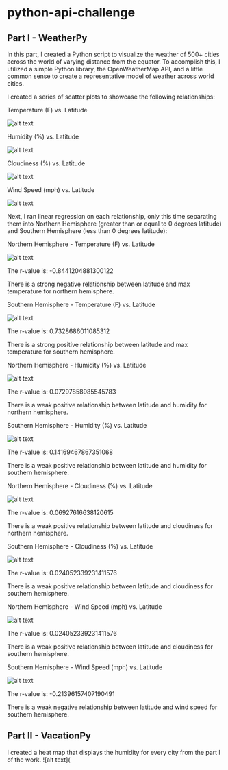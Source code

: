 # python-api-challenge
## Part I - WeatherPy

In this part, I created a Python script to visualize the weather of 500+ cities across the world of varying distance from the equator. To accomplish this, I utilized a simple Python library, the OpenWeatherMap API, and a little common sense to create a representative model of weather across world cities.

I created a series of scatter plots to showcase the following relationships:

Temperature (F) vs. Latitude

![alt text](https://github.com/SeanPei-coder/python-api-challenge/blob/master/WeatherPy/Output/City%20Latitude%20vs.%20Max%20Temperature.png)


Humidity (%) vs. Latitude

![alt text](https://github.com/SeanPei-coder/python-api-challenge/blob/master/WeatherPy/Output/City%20Latitude%20vs.%20Humidity.png)


Cloudiness (%) vs. Latitude

![alt text](https://github.com/SeanPei-coder/python-api-challenge/blob/master/WeatherPy/Output/City%20Latitude%20vs.%20Cloudiness.png)


Wind Speed (mph) vs. Latitude

![alt text](https://github.com/SeanPei-coder/python-api-challenge/blob/master/WeatherPy/Output/City%20Latitude%20vs.%20Wind%20Speed.png)


Next, I ran linear regression on each relationship, only this time separating them into Northern Hemisphere (greater than or equal to 0 degrees latitude) and Southern Hemisphere (less than 0 degrees latitude):

Northern Hemisphere - Temperature (F) vs. Latitude

![alt text](https://github.com/SeanPei-coder/python-api-challenge/blob/master/WeatherPy/Output/latitude%20and%20max%20temperature%20for%20northern%20hemisphere.png)

The r-value is: -0.8441204881300122

There is a strong negative relationship between latitude and max temperature for northern hemisphere.



Southern Hemisphere - Temperature (F) vs. Latitude

![alt text](https://github.com/SeanPei-coder/python-api-challenge/blob/master/WeatherPy/Output/latitude%20and%20max%20temperature%20for%20southern%20hemisphere.png)

The r-value is: 0.7328686011085312

There is a strong positive relationship between latitude and max temperature for southern hemisphere.



Northern Hemisphere - Humidity (%) vs. Latitude

![alt text](https://github.com/SeanPei-coder/python-api-challenge/blob/master/WeatherPy/Output/latitude%20and%20humidity%20for%20northern%20hemisphere.png)

The r-value is: 0.07297858985545783

There is a weak positive relationship between latitude and humidity for northern hemisphere.



Southern Hemisphere - Humidity (%) vs. Latitude

![alt text](https://github.com/SeanPei-coder/python-api-challenge/blob/master/WeatherPy/Output/latitude%20and%20humidity%20for%20southern%20hemisphere.png)

The r-value is: 0.14169467867351068

There is a weak positive relationship between latitude and humidity for southern hemisphere.



Northern Hemisphere - Cloudiness (%) vs. Latitude

![alt text](https://github.com/SeanPei-coder/python-api-challenge/blob/master/WeatherPy/Output/latitude%20and%20cloudiness%20for%20northern%20hemisphere.png)

The r-value is: 0.06927616638120615

There is a weak positive relationship between latitude and cloudiness for northern hemisphere.



Southern Hemisphere - Cloudiness (%) vs. Latitude

![alt text](https://github.com/SeanPei-coder/python-api-challenge/blob/master/WeatherPy/Output/latitude%20and%20cloudiness%20for%20southern%20hemisphere.png)

The r-value is: 0.024052339231411576

There is a weak positive relationship between latitude and cloudiness for southern hemisphere.



Northern Hemisphere - Wind Speed (mph) vs. Latitude

![alt text](https://github.com/SeanPei-coder/python-api-challenge/blob/master/WeatherPy/Output/latitude%20and%20wind%20speed%20for%20northern%20hemisphere.png)

The r-value is: 0.024052339231411576

There is a weak positive relationship between latitude and cloudiness for southern hemisphere.


Southern Hemisphere - Wind Speed (mph) vs. Latitude

![alt text](https://github.com/SeanPei-coder/python-api-challenge/blob/master/WeatherPy/Output/latitude%20and%20wind%20speed%20for%20southern%20hemisphere.png)

The r-value is: -0.21396157407190491

There is a weak negative relationship between latitude and wind speed for southern hemisphere.


## Part II - VacationPy
I created a heat map that displays the humidity for every city from the part I of the work.
![alt text](
